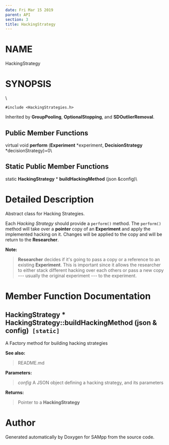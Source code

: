 ```yaml
---
date: Fri Mar 15 2019
parent: API
section: 3
title: HackingStrategy
---
```


NAME
====

HackingStrategy

SYNOPSIS
========

\

`#include <HackingStrategies.h>`

Inherited by **GroupPooling**, **OptionalStopping**, and
**SDOutlierRemoval**.

Public Member Functions
-----------------------

virtual void **perform** (**Experiment** \*experiment,
**DecisionStrategy** \*decisionStrategy)=0\

Static Public Member Functions
------------------------------

static **HackingStrategy** \* **buildHackingMethod** (json &config)\

Detailed Description
====================

Abstract class for Hacking Strategies.

Each *Hacking Strategy* should provide a `perform()` method. The
`perform()` method will take over a **pointer** copy of an
**Experiment** and apply the implemented hacking on it. Changes will be
applied to the copy and will be return to the **Researcher**.

**Note:**

> **Researcher** decides if it\'s going to pass a copy or a reference to
> an existing **Experiment**. This is important since it allows the
> researcher to either stack different hacking over each others or pass
> a new copy --- usually the original experiment --- to the experiment.

Member Function Documentation
=============================

**HackingStrategy** \* HackingStrategy::buildHackingMethod (json & config)` [static]`
-------------------------------------------------------------------------------------

A Factory method for building hacking strategies

**See also:**

> README.md

**Parameters:**

> *config* A JSON object defining a hacking strategy, and its parameters

**Returns:**

> Pointer to a **HackingStrategy**

Author
======

Generated automatically by Doxygen for SAMpp from the source code.
